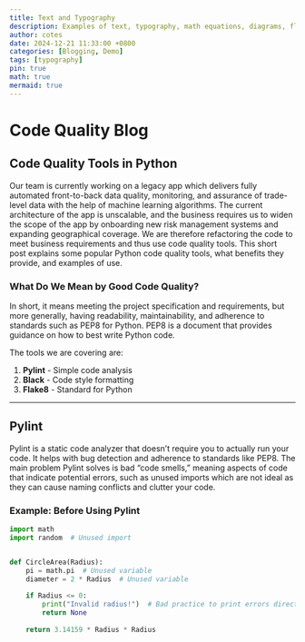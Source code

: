 ```yaml
---
title: Text and Typography
description: Examples of text, typography, math equations, diagrams, flowcharts, pictures, videos, and more.
author: cotes
date: 2024-12-21 11:33:00 +0800
categories: [Blogging, Demo]
tags: [typography]
pin: true 
math: true
mermaid: true
---
```

# Code Quality Blog

## Code Quality Tools in Python

Our team is currently working on a legacy app which delivers fully automated front-to-back data quality, monitoring, and assurance of trade-level data with the help of machine learning algorithms. The current architecture of the app is unscalable, and the business requires us to widen the scope of the app by onboarding new risk management systems and expanding geographical coverage. We are therefore refactoring the code to meet business requirements and thus use code quality tools. This short post explains some popular Python code quality tools, what benefits they provide, and examples of use.

### What Do We Mean by Good Code Quality?

In short, it means meeting the project specification and requirements, but more generally, having readability, maintainability, and adherence to standards such as PEP8 for Python. PEP8 is a document that provides guidance on how to best write Python code.

The tools we are covering are:

1. **Pylint** - Simple code analysis  
2. **Black** - Code style formatting  
3. **Flake8** - Standard for Python  

---

## Pylint

Pylint is a static code analyzer that doesn’t require you to actually run your code. It helps with bug detection and adherence to standards like PEP8. The main problem Pylint solves is bad “code smells,” meaning aspects of code that indicate potential errors, such as unused imports which are not ideal as they can cause naming conflicts and clutter your code.

### Example: Before Using Pylint

```python
import math
import random  # Unused import


def CircleArea(Radius):
    pi = math.pi  # Unused variable
    diameter = 2 * Radius  # Unused variable
    
    if Radius <= 0:
        print("Invalid radius!")  # Bad practice to print errors directly
        return None
    
    return 3.14159 * Radius * Radius
